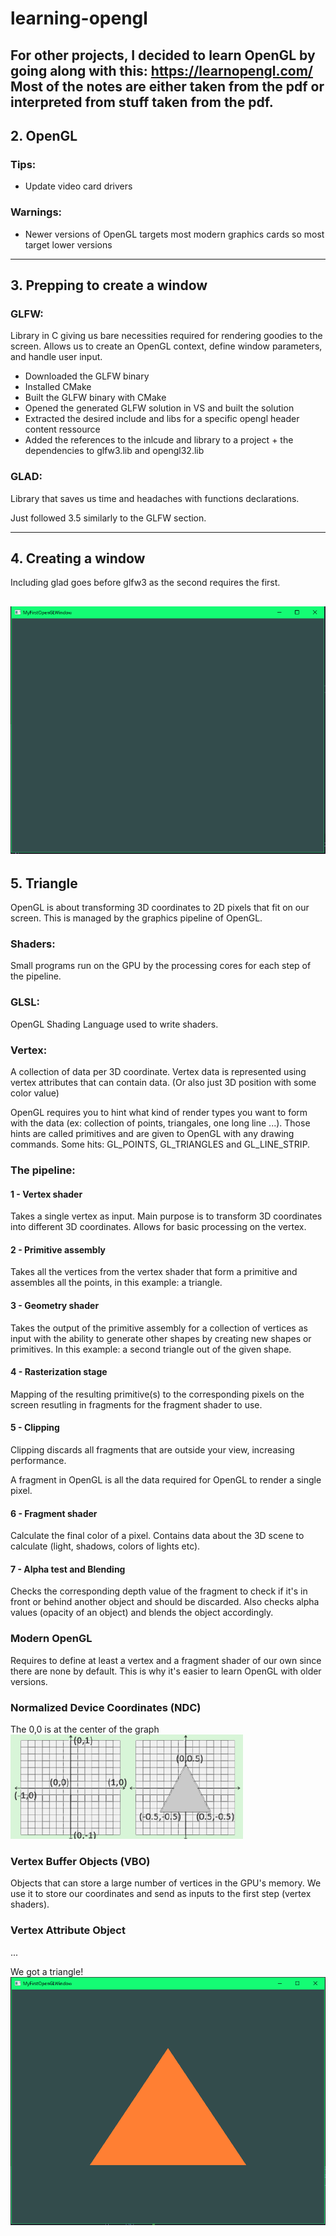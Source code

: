 # learning-opengl
For other projects, I decided to learn OpenGL by going along with this: https://learnopengl.com/
Most of the notes are either taken from the pdf or interpreted from stuff taken from the pdf.
---

## 2. OpenGL

### Tips:
- Update video card drivers

### Warnings:
- Newer versions of OpenGL targets most modern graphics cards so most target lower versions

---

## 3. Prepping to create a window

### GLFW:
Library in C giving us bare necessities required for rendering goodies to the screen. Allows us to create an OpenGL context, define window parameters, and handle user input.

- Downloaded the GLFW binary
- Installed CMake
- Built the GLFW binary with CMake
- Opened the generated GLFW solution in VS and built the solution
- Extracted the desired include and libs for a specific opengl header content ressource
- Added the references to the inlcude and library to a project + the dependencies to glfw3.lib and opengl32.lib

### GLAD:
Library that saves us time and headaches with functions declarations.

Just followed 3.5 similarly to the GLFW section.

---

## 4. Creating a window

Including glad goes before glfw3 as the second requires the first.

![First Window](./readme_img/00_firstWindow.png)
--- 

## 5. Triangle
OpenGL is about transforming 3D coordinates to 2D pixels that fit on our screen. 
This is managed by the graphics pipeline of OpenGL.

### Shaders:
Small programs run on the GPU by the processing cores for each step of the pipeline.

### GLSL:
OpenGL Shading Language used to write shaders.

### Vertex:
A collection of data per 3D coordinate. Vertex data is represented using vertex attributes that can contain data.
(Or also just 3D position with some color value)

OpenGL requires you to hint what kind of render types you want to form with the data (ex: collection of points, triangales, one long line ...).
Those hints are called primitives and are given to OpenGL with any drawing commands. Some hits: GL_POINTS, GL_TRIANGLES and GL_LINE_STRIP.

### The pipeline:
#### 1 - Vertex shader
Takes a single vertex as input. Main purpose is to transform 3D coordinates into different 3D coordinates. Allows for basic processing on the vertex.

#### 2 - Primitive assembly
Takes all the vertices from the vertex shader that form a primitive and assembles all the points, in this example: a triangle.

#### 3 - Geometry shader
Takes the output of the primitive assembly for a collection of vertices as input with the ability to generate other shapes by creating new shapes or primitives.
In this example: a second triangle out of the given shape.

#### 4 - Rasterization stage
Mapping of the resulting primitive(s) to the corresponding pixels on the screen resutling in fragments for the fragment shader to use.

#### 5 - Clipping
Clipping discards all fragments that are outside your view, increasing performance.

A fragment in OpenGL is all the data required for OpenGL to render a single pixel.

#### 6 - Fragment shader
Calculate the final color of a pixel. Contains data about the 3D scene to calculate (light, shadows, colors of lights etc).

#### 7 - Alpha test and Blending
Checks the corresponding depth value of the fragment to check if it's in front or behind another object and should be discarded.
Also checks alpha values (opacity of an object) and blends the object accordingly.

### Modern OpenGL
Requires to define at least a vertex and a fragment shader of our own since there are none by default. This is why it's easier to learn OpenGL with older versions.

### Normalized Device Coordinates (NDC)
The 0,0 is at the center of the graph
![Triangle Graph](./readme_img/00_triangle.png)

### Vertex Buffer Objects (VBO)
Objects that can store a large number of vertices in the GPU's memory. We use it to store our coordinates and send as inputs to the first step (vertex shaders).

### Vertex Attribute Object
...

We got a triangle! 
![Orange Triangle](./readme_img/01_my_triangle1.png)